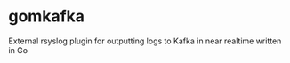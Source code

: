 gomkafka
========

External rsyslog plugin for outputting logs to Kafka in near realtime written in Go
